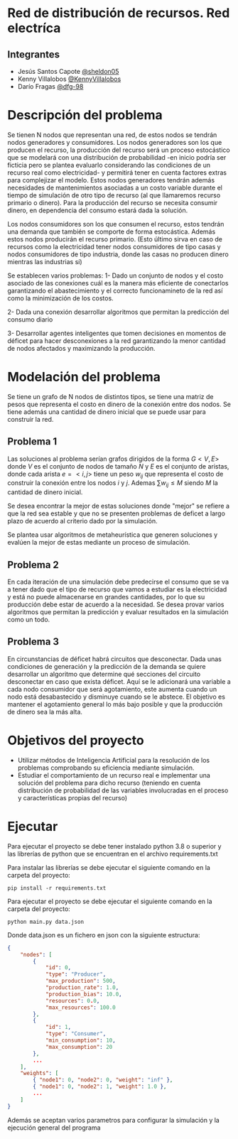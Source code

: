 # Red de distribución de recursos. Red electríca


## Integrantes

- Jesús Santos Capote [@sheldon05](https://github.com/sheldon05)
- Kenny Villalobos [@KennyVillalobos](https://github.com/KennyVillalobos)
- Darío Fragas [@dfg-98](https://github.com/dfg-98)
  
# Descripción del problema

Se tienen N nodos que representan una red, de estos nodos se tendrán nodos generadores y consumidores. 
Los nodos generadores son los que producen el recurso, la producción del recurso será un proceso estocástico
que se modelará con una distribución de probabilidad -en inicio podría ser ficticia pero se plantea evaluarlo 
considerando las condiciones de un recurso real como electricidad- y permitirá tener en
cuenta factores extras para complejizar el modelo. Estos nodos generadores tendrán además necesidades de mantenimientos
asociadas a un costo variable durante el tiempo de simulación de otro tipo de recurso (al que llamaremos recurso primario o dinero).
Para la producción del recurso se necesita consumir dinero, en dependencia del consumo estará dada la solución.


Los nodos consumidores son los que consumen el recurso,
estos tendrán una demanda que también se comporte de forma estocástica. Además estos nodos producirán el recurso primario. (Esto último sirva en caso de recursos como la electricidad tener nodos 
consumidores de tipo casas y nodos consumidores de tipo industria, donde las casas no producen dinero mientras las industrias sí)

Se establecen varios problemas:
1- Dado un conjunto de nodos y el costo asociado de las conexiones cuál es la manera más eficiente de conectarlos garantizando
el abastecimiento y el correcto funcionamineto de la red así como la minimización de los costos.

2- Dada una conexión desarrollar algoritmos que permitan la predicción del consumo diario 

3- Desarrollar agentes inteligentes que tomen decisiones en momentos de déficet para hacer desconexiones a la red garantizando
la menor cantidad de nodos afectados y maximizando la producción.


# Modelación del problema

Se tiene un grafo de N nodos de distintos tipos, se tiene una matriz de pesos que representa el costo en dinero de la conexión 
entre dos nodos. Se tiene además una cantidad de dinero inicial que se puede usar para construir la red.

## Problema 1

Las soluciones al problema serían grafos dirigidos de la forma $G<V, E>$ donde $V$ es el conjunto de nodos de tamaño $N$ y $E$ es el conjunto de aristas,
donde cada arista $e = <i, j>$ tiene un peso $w_{ij}$ que representa el costo de construir la conexión entre los nodos $i$ y $j$. Ademas $\sum w_{ij} \le M$  siendo $M$ la cantidad de dinero inicial.

Se desea encontrar la mejor de estas soluciones donde "mejor" se refiere a que la red sea estable y que no se presenten problemas de deficet a largo plazo de acuerdo al criterio dado por la simulación.

Se plantea usar algoritmos de metaheurística que generen soluciones y evalúen la mejor de estas mediante un proceso de simulación.

## Problema 2

En cada iteración de una simulación debe predecirse el consumo que se va a tener dado que el tipo de recurso que vamos a estudiar es la electricidad
y está no puede almacenarse en grandes cantidades, por lo que su producción debe estar de acuerdo a la necesidad. Se desea provar varios algoritmos 
que permitan la predicción y evaluar resultados en la simulación como un todo.

## Problema 3

En circunstancias de déficet habrá circuitos que desconectar. Dada unas condiciones de generación y la predicción de la demanda se quiere desarrollar 
un algoritmo que determine qué secciones del circuito desconectar en caso que exista déficet. Aquí se le adicionará una variable a cada nodo 
consumidor que será agotamiento, este aumenta cuando un nodo está desabastecido y disminuye cuando se le abstece. El objetivo es mantener el agotamiento
general lo más bajo posible y que la producción de dinero sea la más alta. 


# Objetivos del proyecto

- Utilizar métodos de Inteligencia Artificial para la resolución de los problemas comprobando su eficiencia mediante 
simulación.
- Estudiar el comportamiento de un recurso real e implementar una solución del problema para dicho recurso (teniendo en cuenta distribución de probabilidad de las variables involucradas en el proceso y características propias del recurso)


# Ejecutar

Para ejecutar el proyecto se debe tener instalado python 3.8 o superior y las librerías de python que se encuentran en el archivo requirements.txt

Para instalar las librerías se debe ejecutar el siguiente comando en la carpeta del proyecto:

`pip install -r requirements.txt`

Para ejecutar el proyecto se debe ejecutar el siguiente comando en la carpeta del proyecto:

`python main.py data.json`

Donde data.json es un fichero en json con la siguiente estructura:
```json
{
    "nodes": [
        {
            "id": 0,
            "type": "Producer",
            "max_production": 500,
            "production_rate": 1.0,
            "production_bias": 10.0,
            "resources": 0.0,
            "max_resources": 100.0
        },
        {
            "id": 1,
            "type": "Consumer",
            "min_consumption": 10,
            "max_consumption": 20
        },
        ...
    ],
    "weights": [
        { "node1": 0, "node2": 0, "weight": "inf" },
        { "node1": 0, "node2": 1, "weight": 1.0 },
        ...
    ]
}
```

Además se aceptan varios parametros para configurar la simulación y la ejecución general del programa